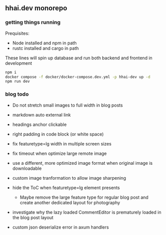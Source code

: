 ## hhai.dev monorepo

### getting things running

Prequisites:
- Node installed and npm in path
- rustc installed and cargo in path

These lines will spin up database and run both backend and frontend in
development
```bash
npm i
docker compose -f docker/docker-compose.dev.yml -p hhai-dev up -d
npm run dev
```

### blog todo

- Do not stretch small images to full width in blog posts
- markdown auto external link
- headings anchor clickable
- right padding in code block (or white space)
- fix featuretype=lg width in multiple screen sizes
- fix timeout when optimize large remote image
- use a different, more optimized image format when original image is downloadable
- custom image tranformation to allow image sharpening
- hide the ToC when featuretype=lg element presents
  - Maybe remove the large feature type for regular blog post and create another
    dedicated layout for photography
- investigate why the lazy loaded CommentEditor is prematurely loaded in the
  blog post layout

- custom json deserialize error in axum handlers

